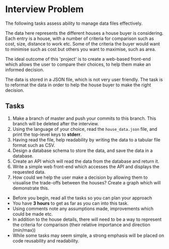 # Interview Problem

 The following tasks assess ability to manage data files effectively.

 The data here represents the different houses a house buyer is considering. Each entry is a house,
 with a number of criteria for comparison such as cost, size, distance to work etc.
 Some of the criteria the buyer would want to minimise such as cost but others you want to maximise, such as area.

 The ideal outcome of this 'project' is to create a web-based front-end which allows the user to compare
 their choices, to help them make an informed decision.

 The data is stored in a JSON file, which is not very user friendly. The task is to reformat the data
 in order to help the house buyer to make the right decision.


## Tasks
1. Make a branch of master and push your commits to this branch. This branch will be deleted after the interview.
2. Using the language of your choice, read the `house_data.json` file, and print the top-level keys to __stderr__.
3. Having read the file, help readability by writing the data to a tabular file format such as CSV.
4. Design a database schema to store the data, and save the data in a database.
5. Create an API which will read the data from the database and return it.
6. Write a simple web front-end which accesses the API and displays the requested data.
7. How could we help the user make a decision by allowing them to visualise the trade-offs between the houses? Create a graph which will demonstrate this.

- Before you begin, read all the tasks so you can plan your approach
- You have __3 hours__ to get as far as you can into this task.
- Using comments note any assumptions made, improvements which could be made etc.
- In addition to the house details, there will need to be a way to represent the criteria for comparison (their relative importance and direction (min/max))
- While some tasks may seem simple, a strong emphasis will be placed on code reusability and readability.
